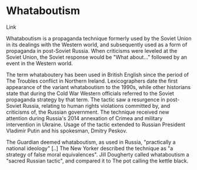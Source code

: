 # Whataboutism

Link

Whataboutism is a propaganda technique formerly used by the Soviet Union in its dealings with the Western world, and subsequently used as a form of propaganda in post-Soviet Russia. When criticisms were leveled at the Soviet Union, the Soviet response would be "What about..." followed by an event in the Western world.

The term whataboutery has been used in British English since the period of The Troubles conflict in Northern Ireland. Lexicographers date the first appearance of the variant whataboutism to the 1990s, while other historians state that during the Cold War Western officials referred to the Soviet propaganda strategy by that term. The tactic saw a resurgence in post-Soviet Russia, relating to human rights violations committed by, and criticisms of, the Russian government. The technique received new attention during Russia's 2014 annexation of Crimea and military intervention in Ukraine. Usage of the tactic extended to Russian President Vladimir Putin and his spokesman, Dmitry Peskov.

The Guardian deemed whataboutism, as used in Russia, "practically a national ideology" [..] The New Yorker described the technique as "a strategy of false moral equivalences". Jill Dougherty called whataboutism a "sacred Russian tactic", and compared it to The pot calling the kettle black.














